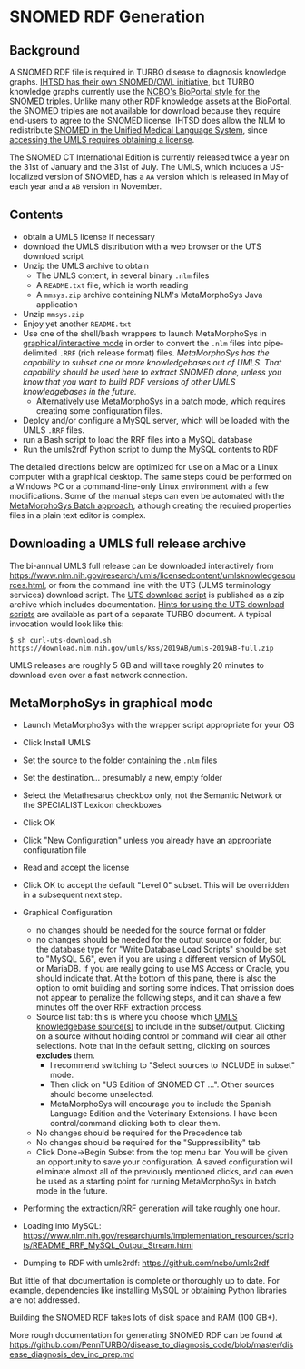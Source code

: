 # SNOMED RDF Generation



## Background



A SNOMED RDF file is required in TURBO disease to diagnosis knowledge graphs. [IHTSD has their own SNOMED/OWL initiative](https://confluence.ihtsdotools.org/display/DOCOWL/SNOMED+CT+OWL+Guide), but TURBO knowledge graphs currently use the [NCBO's BioPortal style for the SNOMED triples](https://bioportal.bioontology.org/ontologies/SNOMEDCT). Unlike many other RDF knowledge assets at the BioPortal, the SNOMED triples are not available for download because they require end-users to agree to the SNOMED license. IHTSD does allow the NLM to redistribute [SNOMED in the Unified Medical Language System](https://www.nlm.nih.gov/research/umls/sourcereleasedocs/current/SNOMEDCT_US/index.html), since [accessing the UMLS requires obtaining a license](https://www.nlm.nih.gov/databases/umls.html#license_request).

The SNOMED CT International Edition is currently released twice a year on the 31st of January and the 31st of July. The UMLS, which includes a US-localized version of SNOMED, has a `AA` version which is released in May of each year and a `AB` version in November.



## Contents

- obtain a UMLS license if necessary
- download the UMLS distribution with a web browser or the UTS download script
- Unzip the UMLS archive to obtain
  - The UMLS content, in several binary `.nlm` files
  - A `README.txt` file, which is worth reading
  - A `mmsys.zip` archive containing NLM's MetaMorphoSys Java application
- Unzip `mmsys.zip`
- Enjoy yet another `README.txt`
- Use one of the shell/bash wrappers to launch MetaMorphoSys in [graphical/interactive mode](https://www.ncbi.nlm.nih.gov/books/NBK9683/) in order to convert the `.nlm` files into pipe-delimited `.RRF` (rich release format) files. *MetaMorphoSys has the capability to subset one or more knowledgebases out of UMLS. That capability should be used here to extract SNOMED alone, unless you know that you want to build RDF versions of other UMLS knowledgebases in the future.*
  - Alternatively use [MetaMorphoSys in a batch mode](https://www.nlm.nih.gov/research/umls/implementation_resources/community/mmsys/BatchMetaMorphoSys.html), which requires creating some configuration files.
- Deploy and/or configure a MySQL server, which will be loaded with the UMLS `.RRF` files.
- run a Bash script to load the RRF files into a MySQL database
- Run the umls2rdf Python script to dump the MySQL contents to RDF



The detailed directions below are optimized for use on a Mac or a Linux computer with a graphical desktop. The same steps could be performed on a Windows PC or a command-line-only Linux environment with a few modifications. Some of the manual steps can even be automated with the [MetaMorphoSys Batch approach](https://www.nlm.nih.gov/research/umls/implementation_resources/community/mmsys/BatchMetaMorphoSys.html), although creating the required properties files in a plain text editor is complex.



## Downloading a UMLS full release archive

The bi-annual UMLS full release can be downloaded interactively from https://www.nlm.nih.gov/research/umls/licensedcontent/umlsknowledgesources.html, or from the command line with the UTS (ULMS terminology services) download script. The [UTS download script](http://download.nlm.nih.gov/rxnorm/terminology_download_script.zip) is published as a zip archive which includes documentation. [Hints for using the UTS download scripts]() are available as part of a separate TURBO document. A typical invocation would look like this:

`$ sh curl-uts-download.sh https://download.nlm.nih.gov/umls/kss/2019AB/umls-2019AB-full.zip`

UMLS releases are roughly 5 GB and will take roughly 20 minutes to download even over a fast network connection.



## MetaMorphoSys in graphical mode

- Launch MetaMorphoSys with the wrapper script appropriate for your OS
- Click Install UMLS

- Set the source to the folder containing the `.nlm` files
- Set the destination... presumably a new, empty folder
- Select the Metathesarus checkbox only, not the Semantic Network or the SPECIALIST Lexicon checkboxes
- Click OK
- Click "New Configuration" unless you already have an appropriate configuration file
- Read and accept the license
- Click OK to accept the default "Level 0" subset. This will be overridden in a subsequent next step.
- Graphical Configuration
  - no changes should be needed for the source format or folder
  - no changes should be needed for the output source or folder, but the database type for "Write Database Load Scripts" should be set to "MySQL 5.6", even if you are using a different version of MySQL or MariaDB. If you are really going to use MS Access or Oracle, you should indicate that. At the bottom of this pane, there is also the option to omit building and sorting some indices. That omission does not appear to penalize the following steps, and it can shave a few minutes off the over RRF extraction process.
  - Source list tab:  this is where you choose which [UMLS knowledgebase source(s)](sample_UMLS_sources.md) to include in the subset/output. Clicking on a source without holding control or command will clear all other selections. Note that in the default setting, clicking on sources **excludes** them. 
    - I recommend switching to "Select sources to INCLUDE in subset" mode.
    - Then click on "US Edition of SNOMED CT ...". Other sources should become unselected.
    - MetaMorphoSys will encourage you to include the Spanish Language Edition and the Veterinary Extensions. I have been control/command clicking both to clear them.
  - No changes should be required for the Precedence tab
  - No changes should be required for the "Suppressibility" tab
  - Click Done->Begin Subset from the top menu bar. You will be given an opportunity to save your configuration. A saved configuration will eliminate almost all of the previously mentioned clicks, and can even be used as a starting point for running MetaMorphoSys in batch mode in the future.
- Performing the extraction/RRF generation will take roughly one hour.
  
  
  
- Loading into MySQL: https://www.nlm.nih.gov/research/umls/implementation_resources/scripts/README_RRF_MySQL_Output_Stream.html
- Dumping to RDF with umls2rdf: https://github.com/ncbo/umls2rdf

But little of that documentation is complete or thoroughly up to date. For example, dependencies like installing MySQL or obtaining Python libraries are not addressed.

Building the SNOMED RDF takes lots of disk space and RAM (100 GB+).

More rough documentation for generating SNOMED RDF can be found at https://github.com/PennTURBO/disease_to_diagnosis_code/blob/master/disease_diagnosis_dev_inc_prep.md
